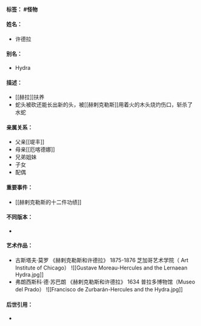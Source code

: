 #### 标签： #怪物
#### 姓名：
- 许德拉
#### 别名：
- Hydra
#### 描述：
- [[赫拉]]扶养
- 蛇头被砍还能长出新的头，被[[赫剌克勒斯]]用着火的木头烧灼伤口，斩杀了水蛇
#### 亲属关系：
- 父亲[[堤丰]]
- 母亲[[厄喀德娜]]
- 兄弟姐妹
- 子女
- 配偶
#### 重要事件：
- [[赫剌克勒斯的十二件功绩]]
#### 不同版本：
- 
#### 艺术作品：
- 古斯塔夫·莫罗 《赫剌克勒斯和许德拉》 1875-1876 芝加哥艺术学院（ Art Institute of Chicago）
![[Gustave Moreau-Hercules and the Lernaean Hydra.jpg]]
- 弗朗西斯科·德·苏巴朗 《赫剌克勒斯和许德拉》 1634 普拉多博物馆（Museo del Prado）
![[Francisco de Zurbarán-Hercules and the Hydra.jpg]]
#### 后世引用：
- 